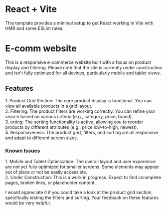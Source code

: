 # React + Vite

This template provides a minimal setup to get React working in Vite with HMR and some ESLint rules.
<h1> E-comm website </h2>
This is a responsive e-commerce website built with a focus on product display and filtering. Please note that the site is currently under construction and isn't fully optimized for all devices, particularly mobile and tablet views.

<h2>Features </h2>
1. Product Grid Section: The core product display is functional. You can view all available products in a grid layout.
<br>
2. Filtering: The product filters are working correctly. You can refine your search based on various criteria (e.g., category, price, brand).
<br>
3. orting: The sorting functionality is active, allowing you to reorder products by different attributes (e.g., price low-to-high, newest).
<br>
4. Responsiveness: The product grid, filters, and sorting are all responsive and adapt to different screen sizes.
<br>
<h3>Known Issues</h3>
1. Mobile and Tablet Optimization: The overall layout and user experience are not yet fully optimized for smaller screens. Some elements may appear out of place or not be easily accessible.
<br>
2. Under Construction: This is a work in progress. Expect to find incomplete pages, broken links, or placeholder content.
<br>

I would appreciate it if you could take a look at the product grid section, specifically testing the filters and sorting. Your feedback on these features would be very helpful.